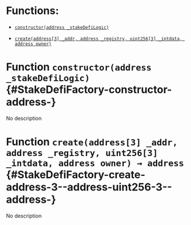 # Functions:

- [`constructor(address _stakeDefiLogic)`](#StakeDefiFactory-constructor-address-)

- [`create(address[3] _addr, address _registry, uint256[3] _intdata, address owner)`](#StakeDefiFactory-create-address-3--address-uint256-3--address-)

# Function `constructor(address _stakeDefiLogic)` {#StakeDefiFactory-constructor-address-}

No description

# Function `create(address[3] _addr, address _registry, uint256[3] _intdata, address owner) → address` {#StakeDefiFactory-create-address-3--address-uint256-3--address-}

No description
